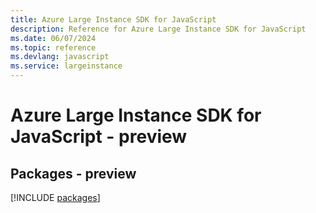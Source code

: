 ```yaml
---
title: Azure Large Instance SDK for JavaScript
description: Reference for Azure Large Instance SDK for JavaScript
ms.date: 06/07/2024
ms.topic: reference
ms.devlang: javascript
ms.service: largeinstance
---
```

# Azure Large Instance SDK for JavaScript - preview
## Packages - preview
[!INCLUDE [packages](large-instance-index.md)]